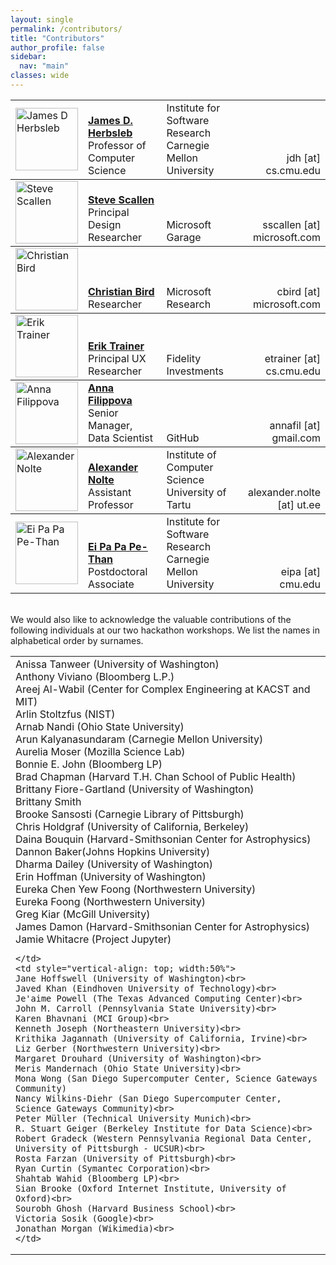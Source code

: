 ```yaml
---
layout: single
permalink: /contributors/
title: "Contributors"
author_profile: false
sidebar:
  nav: "main"
classes: wide
---
```

<style>
.td {
  vertical-align: bottom;
}
</style>

<table style="width: 100%;">
<tr>
  <td><img src="/hackathon-planning-kit/images/jherbsleb.jpg" alt="James D Herbsleb" style="width:100px;height:100px;"></td>
  <td style="vertical-align: bottom;"><a href="https://herbsleb.org/"><strong>James D. Herbsleb</strong></a><br>Professor of Computer Science</td>
  <td style="vertical-align: bottom;">Institute for Software Research<br>Carnegie Mellon University</td>
  <td style="vertical-align: bottom; text-align: right;">jdh [at] cs.cmu.edu</td>
</tr>
<tr style="border-top: thin solid; align:bottom">
  <td><img src="/hackathon-planning-kit/images/sscallen.jpg" alt="Steve Scallen" style="width:100px;height:100px;"></td>
  <td style="vertical-align: bottom;"><a href="https://www.linkedin.com/in/steve-scallen-2221893/"><strong>Steve Scallen</strong></a><br>Principal Design Researcher</td>
  <td style="vertical-align: bottom;">Microsoft Garage</td>
  <td style="vertical-align: bottom; text-align: right;">sscallen [at] microsoft.com</td>
</tr>
<tr style="border-top: thin solid; align:bottom">
  <td><img src="/hackathon-planning-kit/images/cbird.jpg" alt="Christian Bird" style="width:100px;height:100px;"></td>
  <td style="vertical-align: bottom;"><a href="https://www.microsoft.com/en-us/research/people/cbird/"><strong>Christian Bird</strong></a><br>Researcher</td>
  <td style="vertical-align: bottom;">Microsoft Research</td>
  <td style="vertical-align: bottom; text-align: right;">cbird [at] microsoft.com</td>
</tr>
<tr style="border-top: thin solid; align:bottom">
  <td><img src="/hackathon-planning-kit/images/erik.jpg" alt="Erik Trainer" style="width:100px;height:100px;"></td>
  <td style="vertical-align: bottom;"><a href="https://www.cs.cmu.edu/~etrainer/"><strong>Erik Trainer</strong></a><br>Principal UX Researcher</td>
  <td style="vertical-align: bottom;">Fidelity Investments</td>
  <td style="vertical-align: bottom; text-align: right;">etrainer [at] cs.cmu.edu</td>
</tr>
<tr style="border-top: thin solid; align:bottom">
  <td><img src="/hackathon-planning-kit/images/afilippova.jpg" alt="Anna Filippova" style="width:100px;height:100px;"></td>
  <td style="vertical-align: bottom;"><a href="https://www.linkedin.com/in/annafilippova"><strong>Anna Filippova</strong></a><br>Senior Manager, Data Scientist</td>
  <td style="vertical-align: bottom;">GitHub</td>
  <td style="vertical-align: bottom; text-align: right;">annafil [at] gmail.com</td>
</tr>
<tr style="border-top: thin solid; align:bottom">
  <td><img src="/hackathon-planning-kit/images/anolte.jpg" alt="Alexander Nolte" style="width:100px;height:100px;"></td>
  <td style="vertical-align: bottom;"><a href="http://www.anolte.com"><strong>Alexander Nolte</strong></a><br>Assistant Professor</td>
  <td style="vertical-align: bottom;">Institute of Computer Science<br>University of Tartu</td>
  <td style="vertical-align: bottom; text-align: right;">alexander.nolte [at] ut.ee</td>
</tr>
<tr style="border-top: thin solid; align:bottom">
  <td><img src="/hackathon-planning-kit/images/eipa.jpg" alt="Ei Pa Pa Pe-Than" style="width:100px;height:100px;"></td>
  <td style="vertical-align: bottom;"><a href="https://eipapa.github.io/"><strong>Ei Pa Pa Pe-Than</strong></a><br>Postdoctoral Associate</td>
  <td style="vertical-align: bottom;">Institute for Software Research<br>Carnegie Mellon University</td>
  <td style="vertical-align: bottom; text-align: right;">eipa [at] cmu.edu</td>
</tr>
</table>

<br>
We would also like to acknowledge the valuable contributions of the following individuals at our two hackathon workshops. We list the names in alphabetical order by surnames.
<table style="width: 100%;">
  <tr>
    <td  style="vertical-align: top; width:50%">
    Anissa Tanweer (University of Washington)<br>
    Anthony Viviano (Bloomberg L.P.)<br>
    Areej Al-Wabil (Center for Complex Engineering at KACST and MIT)<br>
    Arlin Stoltzfus (NIST)<br>
    Arnab Nandi (Ohio State University)<br>
    Arun Kalyanasundaram (Carnegie Mellon University)<br>
    Aurelia Moser (Mozilla Science Lab)<br>
    Bonnie E. John (Bloomberg LP)<br>
    Brad Chapman (Harvard T.H. Chan School of Public Health)<br>
    Brittany Fiore-Gartland (University of Washington)<br>
    Brittany Smith<br>
    Brooke Sansosti (Carnegie Library of Pittsburgh)<br>
    Chris Holdgraf (University of California, Berkeley)<br>
    Daina Bouquin (Harvard-Smithsonian Center for Astrophysics)<br>
    Dannon Baker(Johns Hopkins University)<br>
    Dharma Dailey (University of Washington)<br>
    Erin Hoffman (University of Washington)<br>
    Eureka Chen Yew Foong (Northwestern University)<br>
    Eureka Foong (Northwestern University)<br>
    Greg Kiar (McGill University)<br>
    James Damon (Harvard-Smithsonian Center for Astrophysics)<br>
    Jamie Whitacre (Project Jupyter)<br>

    </td>
    <td style="vertical-align: top; width:50%">
    Jane Hoffswell (University of Washington)<br>
    Javed Khan (Eindhoven University of Technology)<br>
    Je'aime Powell (The Texas Advanced Computing Center)<br>
    John M. Carroll (Pennsylvania State University)<br>
    Karen Bhavnani (MCI Group)<br>
    Kenneth Joseph (Northeastern University)<br>
    Krithika Jagannath (University of California, Irvine)<br>
    Liz Gerber (Northwestern University)<br>
    Margaret Drouhard (University of Washington)<br>
    Meris Mandernach (Ohio State University)<br>
    Mona Wong (San Diego Supercomputer Center, Science Gateways Community)
    Nancy Wilkins-Diehr (San Diego Supercomputer Center, Science Gateways Community)<br>
    Peter Müller (Technical University Munich)<br>
    R. Stuart Geiger (Berkeley Institute for Data Science)<br>
    Robert Gradeck (Western Pennsylvania Regional Data Center, University of Pittsburgh - UCSUR)<br>
    Rosta Farzan (University of Pittsburgh)<br>
    Ryan Curtin (Symantec Corporation)<br>
    Shahtab Wahid (Bloomberg LP)<br>
    Sian Brooke (Oxford Internet Institute, University of Oxford)<br>
    Sourobh Ghosh (Harvard Business School)<br>
    Victoria Sosik (Google)<br>
    Jonathan Morgan (Wikimedia)<br>
    </td>
  </tr>
</table>
